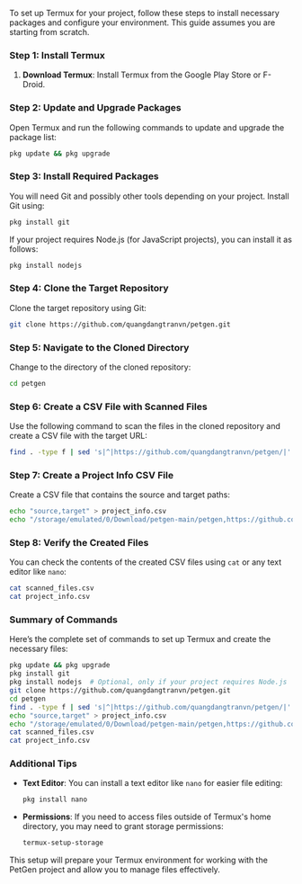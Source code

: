 To set up Termux for your project, follow these steps to install necessary packages and configure your environment. This guide assumes you are starting from scratch.

### Step 1: Install Termux

1. **Download Termux**: Install Termux from the Google Play Store or F-Droid.

### Step 2: Update and Upgrade Packages

Open Termux and run the following commands to update and upgrade the package list:

```bash
pkg update && pkg upgrade
```

### Step 3: Install Required Packages

You will need Git and possibly other tools depending on your project. Install Git using:

```bash
pkg install git
```

If your project requires Node.js (for JavaScript projects), you can install it as follows:

```bash
pkg install nodejs
```

### Step 4: Clone the Target Repository

Clone the target repository using Git:

```bash
git clone https://github.com/quangdangtranvn/petgen.git
```

### Step 5: Navigate to the Cloned Directory

Change to the directory of the cloned repository:

```bash
cd petgen
```

### Step 6: Create a CSV File with Scanned Files

Use the following command to scan the files in the cloned repository and create a CSV file with the target URL:

```bash
find . -type f | sed 's|^|https://github.com/quangdangtranvn/petgen/|' > scanned_files.csv
```

### Step 7: Create a Project Info CSV File

Create a CSV file that contains the source and target paths:

```bash
echo "source,target" > project_info.csv
echo "/storage/emulated/0/Download/petgen-main/petgen,https://github.com/quangdangtranvn/petgen" >> project_info.csv
```

### Step 8: Verify the Created Files

You can check the contents of the created CSV files using `cat` or any text editor like `nano`:

```bash
cat scanned_files.csv
cat project_info.csv
```

### Summary of Commands

Here’s the complete set of commands to set up Termux and create the necessary files:

```bash
pkg update && pkg upgrade
pkg install git
pkg install nodejs  # Optional, only if your project requires Node.js
git clone https://github.com/quangdangtranvn/petgen.git
cd petgen
find . -type f | sed 's|^|https://github.com/quangdangtranvn/petgen/|' > scanned_files.csv
echo "source,target" > project_info.csv
echo "/storage/emulated/0/Download/petgen-main/petgen,https://github.com/quangdangtranvn/petgen" >> project_info.csv
cat scanned_files.csv
cat project_info.csv
```

### Additional Tips

- **Text Editor**: You can install a text editor like `nano` for easier file editing:
  ```bash
  pkg install nano
  ```

- **Permissions**: If you need to access files outside of Termux's home directory, you may need to grant storage permissions:
  ```bash
  termux-setup-storage
  ```

This setup will prepare your Termux environment for working with the PetGen project and allow you to manage files effectively.